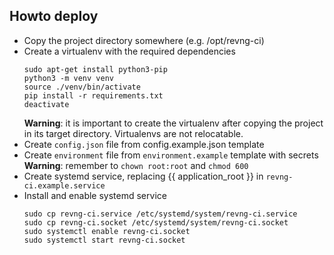 ## Howto deploy

* Copy the project directory somewhere (e.g. /opt/revng-ci)
* Create a virtualenv with the required dependencies
  ```
  sudo apt-get install python3-pip
  python3 -m venv venv
  source ./venv/bin/activate
  pip install -r requirements.txt
  deactivate
  ```
  **Warning**: it is important to create the virtualenv after copying
  the project in its target directory. Virtualenvs are not relocatable.
* Create `config.json` file from config.example.json template
* Create `environment` file from `environment.example` template with secrets
  **Warning**: remember to `chown root:root` and `chmod 600`
* Create systemd service, replacing {{ application_root }} in `revng-ci.example.service`
* Install and enable systemd service
  ```
  sudo cp revng-ci.service /etc/systemd/system/revng-ci.service
  sudo cp revng-ci.socket /etc/systemd/system/revng-ci.socket
  sudo systemctl enable revng-ci.socket
  sudo systemctl start revng-ci.socket
  ```
